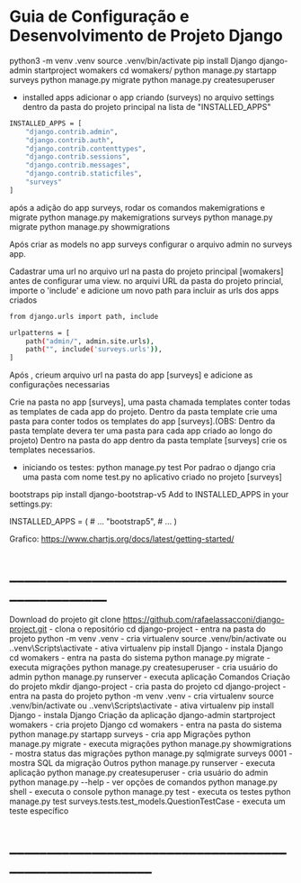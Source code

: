 # Guia de Configuração e Desenvolvimento de Projeto Django

python3 -m venv .venv
source .venv/bin/activate
pip install Django
django-admin startproject womakers
cd womakers/
python manage.py startapp surveys
python manage.py migrate
python manage.py createsuperuser

- installed apps
adicionar o app criando (surveys) no arquivo settings dentro da pasta do projeto principal na lista de "INSTALLED_APPS"

```bash
INSTALLED_APPS = [
    "django.contrib.admin",
    "django.contrib.auth",
    "django.contrib.contenttypes",
    "django.contrib.sessions",
    "django.contrib.messages",
    "django.contrib.staticfiles",
    "surveys"
]
```

após a adição do app surveys, rodar os comandos makemigrations e migrate
python manage.py makemigrations surveys
python manage.py migrate
python manage.py showmigrations

Após criar as models no app surveys configurar o arquivo admin no surveys app.

Cadastrar uma url no arquivo url na pasta do projeto principal [womakers] antes de configurar uma view.
no arquivi URL da pasta do projeto princial, importe o 'include' e adicione um novo path para incluir as urls dos apps criados

```bash
from django.urls import path, include

urlpatterns = [
    path("admin/", admin.site.urls),
    path("", include('surveys.urls')),
]
```

Após , crieum arquivo url na pasta do app [surveys] e adicione as configurações necessarias

Crie na pasta no app [surveys], uma pasta chamada templates conter todas as templates de cada app do projeto.
Dentro da pasta template crie uma pasta para conter todos os templates do app [surveys].(OBS: Dentro da pasta template devera ter uma pasta para cada app criado ao longo do projeto)
Dentro na pasta do app dentro da pasta template [surveys] crie os templates necessarios.

- iniciando os testes:
python manage.py test
Por padrao o django cria uma pasta com nome test.py no aplicativo criado no projeto [surveys]

bootstraps 
pip install django-bootstrap-v5
Add to INSTALLED_APPS in your settings.py:

INSTALLED_APPS = (
    # ...
    "bootstrap5",
    # ...
)


Grafico:
https://www.chartjs.org/docs/latest/getting-started/
# __________________________________________________

Download do projeto
git clone https://github.com/rafaelassacconi/django-project.git - clona o repositório
cd django-project - entra na pasta do projeto
python -m venv .venv - cria virtualenv
source .venv/bin/activate ou .\.venv\Scripts\activate - ativa virtualenv
pip install Django - instala Django
cd womakers - entra na pasta do sistema
python manage.py migrate - executa migrações
python manage.py createsuperuser - cria usuário do admin
python manage.py runserver - executa aplicação
Comandos
Criação do projeto
mkdir django-project - cria pasta do projeto
cd django-project - entra na pasta do projeto
python -m venv .venv - cria virtualenv
source .venv/bin/activate ou .\.venv\Scripts\activate - ativa virtualenv
pip install Django - instala Django
Criação da aplicação
django-admin startproject womakers - cria projeto Django
cd womakers - entra na pasta do sistema
python manage.py startapp surveys - cria app
Migrações
python manage.py migrate - executa migrações
python manage.py showmigrations - mostra status das migrações
python manage.py sqlmigrate surveys 0001 - mostra SQL da migração
Outros
python manage.py runserver - executa aplicação
python manage.py createsuperuser - cria usuário do admin
python manage.py --help - ver opções de comandos
python manage.py shell - executa o console
python manage.py test - executa os testes
python manage.py test surveys.tests.test_models.QuestionTestCase - executa um teste específico

# ________________________________________________________